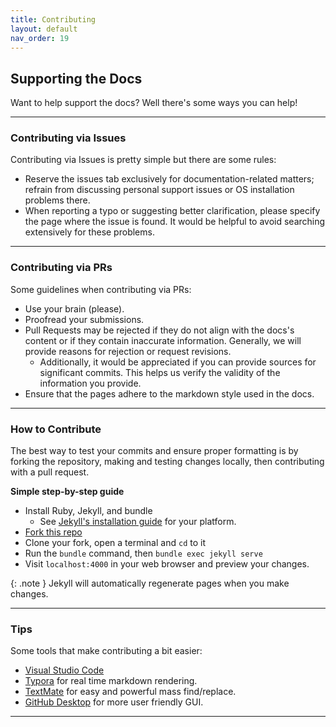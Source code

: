 ```yaml
---
title: Contributing
layout: default
nav_order: 19
---
```


## Supporting the Docs

Want to help support the docs? Well there's some ways you can help!

------------

### Contributing via Issues

Contributing via Issues is pretty simple but there are some rules:

* Reserve the issues tab exclusively for documentation-related matters; refrain from discussing personal support issues or OS installation problems there.
* When reporting a typo or suggesting better clarification, please specify the page where the issue is found. It would be helpful to avoid searching extensively for these problems.

------------

### Contributing via PRs

Some guidelines when contributing via PRs:

* Use your brain (please).
* Proofread your submissions.
* Pull Requests may be rejected if they do not align with the docs's content or if they contain inaccurate information. Generally, we will provide reasons for rejection or request revisions.
    * Additionally, it would be appreciated if you can provide sources for significant commits. This helps us verify the validity of the information you provide.
* Ensure that the pages adhere to the markdown style used in the docs.

------------

### How to Contribute

The best way to test your commits and ensure proper formatting is by forking the repository, making and testing changes locally, then contributing with a pull request.


**Simple step-by-step guide**

* Install Ruby, Jekyll, and bundle
  * See [Jekyll's installation guide](https://jekyllrb.com/docs/installation/#guides) for your platform.
* [Fork this repo](https://github.com/chrultrabook/docs/fork/)
* Clone your fork, open a terminal and `cd` to it
* Run the `bundle` command, then `bundle exec jekyll serve`
* Visit `localhost:4000` in your web browser and preview your changes.

{: .note }
Jekyll will automatically regenerate pages when you make changes.


------------


### Tips

Some tools that make contributing a bit easier:

* [Visual Studio Code](https://code.visualstudio.com)
* [Typora](https://typora.io) for real time markdown rendering.
* [TextMate](https://macromates.com) for easy and powerful mass find/replace.
* [GitHub Desktop](https://desktop.github.com) for more user friendly GUI.


------------
